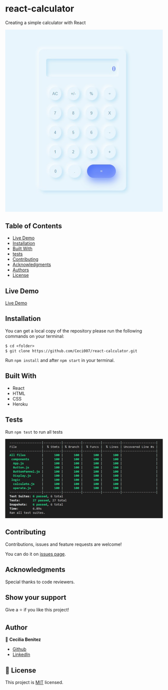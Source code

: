 # react-calculator
Creating a simple calculator with React

![calculator-app](./calculator-screenshot.png)


## Table of Contents

* [Live Demo](#demo)
* [Installation](#installation)
* [Built With](#built-with)
* [tests](#tests)
* [Contributing](#contributing)
* [Acknowledgments](#acknowledgments)
* [Authors](#author)
* [License](#license)


## Live Demo

[Live Demo](https://ceci-calculator.netlify.app/)

## Installation

You can get a local copy of the repository please run the following commands on your terminal:
```
$ cd <folder>
$ git clone https://github.com/Ceci007/react-calculator.git
```

Run `npm install` and after `npm start` in your terminal.

## Built With
- React
- HTML
- CSS
- Heroku

## Tests

Run `npm test` to run all tests

![tests](./tests-screenshot.png)

## Contributing

Contributions, issues and feature requests are welcome!

You can do it on [issues page](https://github.com/Ceci007/react-calculator/issues).

## Acknowledgments

Special thanks to code reviewers.

## Show your support

Give a ⭐️ if you like this project!

## Author

👤 **Cecilia Benitez**

- [Github](https://github.com/Ceci007)
- [LinkedIn](https://www.linkedin.com/in/cecilia-benítez)

## 📝 License
This project is [MIT](lic.url) licensed.